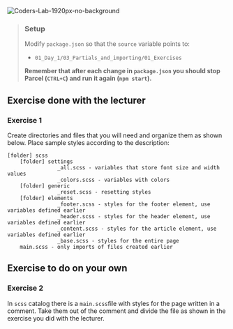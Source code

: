 ![Coders-Lab-1920px-no-background](https://user-images.githubusercontent.com/30623667/104709394-2cabee80-571f-11eb-9518-ea6a794e558e.png)


> ### Setup
> Modify `package.json` so that the `source` variable points to:
> -  `01_Day_1/03_Partials_and_importing/01_Exercises`
>
> **Remember that after each change in `package.json` you should stop Parcel (`CTRL+C`) and run it again (`npm start`).**

## Exercise done with the lecturer

### Exercise 1

Create directories and files that you will need and organize them as shown below.
Place sample styles according to the description:

```
[folder] scss
    [folder] settings
                _all.scss - variables that store font size and width values
                _colors.scss - variables with colors
    [folder] generic
                _reset.scss - resetting styles
    [folder] elements
                _footer.scss - styles for the footer element, use variables defined earlier
                _header.scss - styles for the header element, use variables defined earlier
                _content.scss - styles for the article element, use variables defined earlier
                _base.scss - styles for the entire page
    main.scss - only imports of files created earlier
```

## Exercise to do on your own

### Exercise 2
In `scss` catalog there is a `main.scss`file with styles for the page written in a comment. Take them out of the comment and divide the file as shown in the exercise you did with the lecturer.
